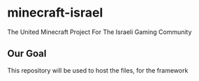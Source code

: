 # minecraft-israel
The United Minecraft Project For The Israeli Gaming Community

## Our Goal

This repository will be used to host the files, for the framework
